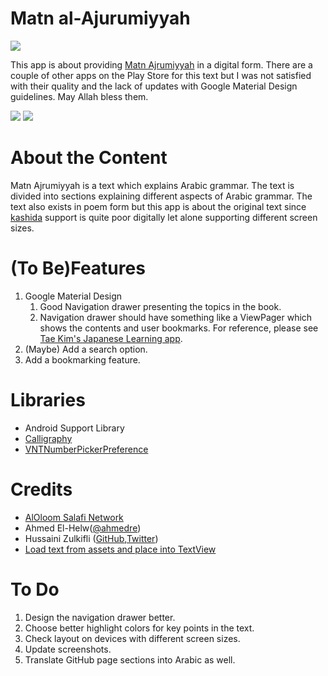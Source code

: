 Matn al-Ajurumiyyah
====================
![](https://raw.githubusercontent.com/khalid-hussain/MatnAjrumiyyah/master/app/src/main/res/drawable-xxhdpi/ic_launcher.png)

This app is about providing [Matn Ajrumiyyah](http://en.wikipedia.org/wiki/Aj%C4%81r%C5%ABm%C4%ABya) in a digital form. There are a couple of other apps on the Play Store for this text but I was not satisfied with their quality and the lack of updates with Google Material Design guidelines. May Allah bless them.

![](https://raw.githubusercontent.com/khalid-hussain/MatnAjrumiyyah/master/screenshot1.png)
![](https://raw.githubusercontent.com/khalid-hussain/MatnAjrumiyyah/master/screenshot2.png)

About the Content
==================
Matn Ajrumiyyah is a text which explains Arabic grammar. The text is divided into sections explaining different aspects of Arabic grammar. The text also exists in poem form but this app is about the original text since [kashida](http://en.wikipedia.org/wiki/Kashida) support is quite poor digitally let alone supporting different screen sizes.

(To Be)Features
==================
1. Google Material Design
	1. Good Navigation drawer presenting the topics in the book.
	1. Navigation drawer should have something like a ViewPager which shows the contents and user bookmarks. For reference, please see [Tae Kim's Japanese Learning app](https://play.google.com/store/apps/details?id=com.alexisblaze.japanese_grammar).	
1. (Maybe) Add a search option.
1. Add a bookmarking feature.

Libraries
==========
- Android Support Library
- [Calligraphy](https://github.com/chrisjenx/Calligraphy)
- [VNTNumberPickerPreference](https://github.com/vanniktech/VNTNumberPickerPreference)

Credits
==========
- [AlOloom Salafi Network](http://aloloom.net/vb/showthread.php?t=8833)
- Ahmed El-Helw([@ahmedre](http://twitter.com/ahmedre))
- Hussaini Zulkifli ([GitHub](https://github.com/the1375),[Twitter](https://twitter.com/HussainiZul))
- [Load text from assets and place into TextView](http://www.java2s.com/Code/Android/UI/Programmaticallyloadtextfromanassetandplaceitintothetextview.htm)

To Do
======
1. Design the navigation drawer better.
1. Choose better highlight colors for key points in the text.
1. Check layout on devices with different screen sizes.
1. Update screenshots.
1. Translate GitHub page sections into Arabic as well.